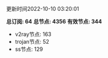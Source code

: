 更新时间2022-10-10 03:20:01

**总订阅: 64**
**总节点: 4356**
**有效节点: 344**
- v2ray节点: 163
- trojan节点: 52
- ss节点: 129
